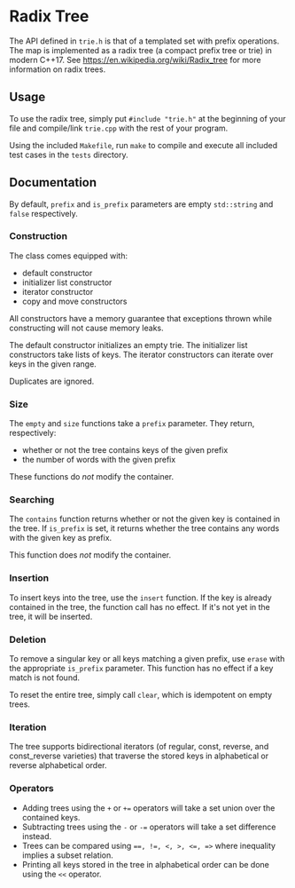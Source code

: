 # Radix Tree

The API defined in `trie.h` is that of a templated set with prefix operations. The map is implemented as a radix tree (a compact prefix tree or trie) in modern C++17. See <https://en.wikipedia.org/wiki/Radix_tree> for more information on radix trees.

## Usage

To use the radix tree, simply put `#include "trie.h"` at the beginning of your file and compile/link `trie.cpp` with the rest of your program.

Using the included `Makefile`, run `make` to compile and execute all included test cases in the `tests` directory.

## Documentation

By default, `prefix` and `is_prefix` parameters are empty `std::string` and `false` respectively.

### Construction

The class comes equipped with:

- default constructor
- initializer list constructor
- iterator constructor
- copy and move constructors

All constructors have a memory guarantee that exceptions thrown while constructing will not cause memory leaks.

The default constructor initializes an empty trie. The initializer list constructors take lists of keys. The iterator constructors can iterate over keys in the given range.

Duplicates are ignored.

### Size

The `empty` and `size` functions take a `prefix` parameter. They return, respectively:

- whether or not the tree contains keys of the given prefix
- the number of words with the given prefix

These functions do *not* modify the container.

### Searching

The `contains` function returns whether or not the given key is contained in the tree. If `is_prefix` is set, it returns whether the tree contains any words with the given key as prefix.

This function does *not* modify the container.

### Insertion

To insert keys into the tree, use the `insert` function. If the key is already contained in the tree, the function call has no effect. If it's not yet in the tree, it will be inserted.

### Deletion

To remove a singular key or all keys matching a given prefix, use `erase` with the appropriate `is_prefix` parameter. This function has no effect if a key match is not found.

To reset the entire tree, simply call `clear`, which is idempotent on empty trees.

### Iteration

The tree supports bidirectional iterators (of regular, const, reverse, and const_reverse varieties) that traverse the stored keys in alphabetical or reverse alphabetical order.

### Operators

- Adding trees using the `+` or `+=` operators will take a set union over the contained keys.
- Subtracting trees using the `-` or `-=` operators will take a set difference instead.
- Trees can be compared using `==, !=, <, >, <=, =>` where inequality implies a subset relation.
- Printing all keys stored in the tree in alphabetical order can be done using the `<<` operator.
